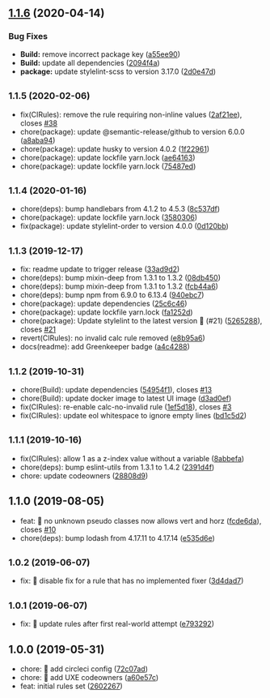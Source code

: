 ## [1.1.6](https://github.com/GetTerminus/stylelint-config-frontend/compare/v1.1.5...v1.1.6) (2020-04-14)


### Bug Fixes

* **Build:** remove incorrect package key ([a55ee90](https://github.com/GetTerminus/stylelint-config-frontend/commit/a55ee90))
* **Build:** update all dependencies ([2094f4a](https://github.com/GetTerminus/stylelint-config-frontend/commit/2094f4a))
* **package:** update stylelint-scss to version 3.17.0 ([2d0e47d](https://github.com/GetTerminus/stylelint-config-frontend/commit/2d0e47d))

## <small>1.1.5 (2020-02-06)</small>

* fix(CIRules): remove the rule requiring non-inline values ([2af21ee](https://github.com/GetTerminus/stylelint-config-frontend/commit/2af21ee)), closes [#38](https://github.com/GetTerminus/stylelint-config-frontend/issues/38)
* chore(package): update @semantic-release/github to version 6.0.0 ([a8aba94](https://github.com/GetTerminus/stylelint-config-frontend/commit/a8aba94))
* chore(package): update husky to version 4.0.2 ([1f22961](https://github.com/GetTerminus/stylelint-config-frontend/commit/1f22961))
* chore(package): update lockfile yarn.lock ([ae64163](https://github.com/GetTerminus/stylelint-config-frontend/commit/ae64163))
* chore(package): update lockfile yarn.lock ([75487ed](https://github.com/GetTerminus/stylelint-config-frontend/commit/75487ed))

## <small>1.1.4 (2020-01-16)</small>

* chore(deps): bump handlebars from 4.1.2 to 4.5.3 ([8c537df](https://github.com/GetTerminus/stylelint-config-frontend/commit/8c537df))
* chore(package): update lockfile yarn.lock ([3580306](https://github.com/GetTerminus/stylelint-config-frontend/commit/3580306))
* fix(package): update stylelint-order to version 4.0.0 ([0d120bb](https://github.com/GetTerminus/stylelint-config-frontend/commit/0d120bb))

## <small>1.1.3 (2019-12-17)</small>

* fix: readme update to trigger release ([33ad9d2](https://github.com/GetTerminus/stylelint-config-frontend/commit/33ad9d2))
* chore(deps): bump mixin-deep from 1.3.1 to 1.3.2 ([08db450](https://github.com/GetTerminus/stylelint-config-frontend/commit/08db450))
* chore(deps): bump mixin-deep from 1.3.1 to 1.3.2 ([fcb44a6](https://github.com/GetTerminus/stylelint-config-frontend/commit/fcb44a6))
* chore(deps): bump npm from 6.9.0 to 6.13.4 ([940ebc7](https://github.com/GetTerminus/stylelint-config-frontend/commit/940ebc7))
* chore(package): update dependencies ([25c6c46](https://github.com/GetTerminus/stylelint-config-frontend/commit/25c6c46))
* chore(package): update lockfile yarn.lock ([fa1252d](https://github.com/GetTerminus/stylelint-config-frontend/commit/fa1252d))
* chore(package): Update stylelint to the latest version 🚀 (#21) ([5265288](https://github.com/GetTerminus/stylelint-config-frontend/commit/5265288)), closes [#21](https://github.com/GetTerminus/stylelint-config-frontend/issues/21)
* revert(CIRules): no invalid calc rule removed ([e8b95a6](https://github.com/GetTerminus/stylelint-config-frontend/commit/e8b95a6))
* docs(readme): add Greenkeeper badge ([a4c4288](https://github.com/GetTerminus/stylelint-config-frontend/commit/a4c4288))

## <small>1.1.2 (2019-10-31)</small>

* chore(Build): update dependencies ([54954f1](https://github.com/GetTerminus/stylelint-config-frontend/commit/54954f1)), closes [#13](https://github.com/GetTerminus/stylelint-config-frontend/issues/13)
* chore(Build): update docker image to latest UI image ([d3ad0ef](https://github.com/GetTerminus/stylelint-config-frontend/commit/d3ad0ef))
* fix(CIRules): re-enable calc-no-invalid rule ([1ef5d18](https://github.com/GetTerminus/stylelint-config-frontend/commit/1ef5d18)), closes [#3](https://github.com/GetTerminus/stylelint-config-frontend/issues/3)
* fix(CIRules): update eol whitespace to ignore empty lines ([bd1c5d2](https://github.com/GetTerminus/stylelint-config-frontend/commit/bd1c5d2))

## <small>1.1.1 (2019-10-16)</small>

* fix(CIRules): allow 1 as a z-index value without a variable ([8abbefa](https://github.com/GetTerminus/stylelint-config-frontend/commit/8abbefa))
* chore(deps): bump eslint-utils from 1.3.1 to 1.4.2 ([2391d4f](https://github.com/GetTerminus/stylelint-config-frontend/commit/2391d4f))
* chore: update codeowners ([28808d9](https://github.com/GetTerminus/stylelint-config-frontend/commit/28808d9))

## 1.1.0 (2019-08-05)

* feat: 🎸 no unknown pseudo classes now allows vert and horz ([fcde6da](https://github.com/GetTerminus/stylelint-config-frontend/commit/fcde6da)), closes [#10](https://github.com/GetTerminus/stylelint-config-frontend/issues/10)
* chore(deps): bump lodash from 4.17.11 to 4.17.14 ([e535d6e](https://github.com/GetTerminus/stylelint-config-frontend/commit/e535d6e))

## <small>1.0.2 (2019-06-07)</small>

* fix: 🐛 disable fix for a rule that has no implemented fixer ([3d4dad7](https://github.com/GetTerminus/stylelint-config-frontend/commit/3d4dad7))

## <small>1.0.1 (2019-06-07)</small>

* fix: 🐛 update rules after first real-world attempt ([e793292](https://github.com/GetTerminus/stylelint-config-frontend/commit/e793292))

## 1.0.0 (2019-05-31)

* chore: 🤖 add circleci config ([72c07ad](https://github.com/GetTerminus/stylelint-config-frontend/commit/72c07ad))
* chore: 🤖 add UXE codeowners ([a60e57c](https://github.com/GetTerminus/stylelint-config-frontend/commit/a60e57c))
* feat: initial rules set ([2602267](https://github.com/GetTerminus/stylelint-config-frontend/commit/2602267))
